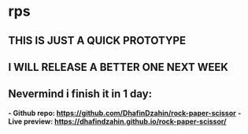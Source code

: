 # rps
## THIS IS JUST A QUICK PROTOTYPE 
## I WILL RELEASE A BETTER ONE NEXT WEEK
## Nevermind i finish it in 1 day:
**- Github repo: https://github.com/DhafinDzahin/rock-paper-scissor**
**- Live preview: https://dhafindzahin.github.io/rock-paper-scissor/**
